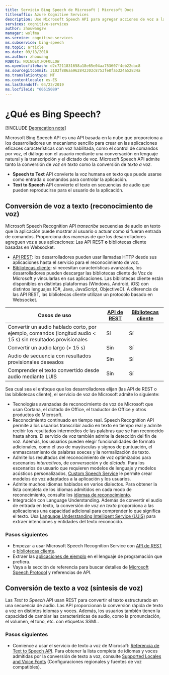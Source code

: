 ```yaml
---
title: Servicio Bing Speech de Microsoft | Microsoft Docs
titlesuffix: Azure Cognitive Services
description: Use Microsoft Speech API para agregar acciones de voz a las aplicaciones, incluida la interacción en tiempo real con usuarios.
services: cognitive-services
author: zhouwangzw
manager: wolfma
ms.service: cognitive-services
ms.subservice: bing-speech
ms.topic: article
ms.date: 09/18/2018
ms.author: zhouwang
ROBOTS: NOINDEX,NOFOLLOW
ms.openlocfilehash: d2c7211831658a18e65e04aa753607f4eb22dac8
ms.sourcegitcommit: 3102f886aa962842303c8753fe8fa5324a52834a
ms.translationtype: MT
ms.contentlocale: es-ES
ms.lasthandoff: 04/23/2019
ms.locfileid: "60515089"
---
```

# <a name="what-is-bing-speech"></a>¿Qué es Bing Speech?

[!INCLUDE [Deprecation note](../../../includes/cognitive-services-bing-speech-api-deprecation-note.md)]

Microsoft Bing Speech API es una API basada en la nube que proporciona a los desarrolladores un mecanismo sencillo para crear en las aplicaciones eficaces características con voz habilitada, como el control de comandos por voz, el diálogo con el usuario mediante una conversación en lenguaje natural y la transcripción y el dictado de voz. Microsoft Speech API admite tanto la conversión de *voz en texto* como la conversión de *texto a voz*.

- **Speech to Text** API convierte la voz humana en texto que puede usarse como entrada o comandos para controlar la aplicación.
- **Text to Speech** API convierte el texto en secuencias de audio que pueden reproducirse para el usuario de la aplicación.

## <a name="speech-to-text-speech-recognition"></a>Conversión de voz a texto (reconocimiento de voz)

Microsoft Speech Recognition API *transcribe* secuencias de audio en texto que la aplicación puede mostrar al usuario o actuar como si fueran entrada de comandos. Proporciona dos maneras de que los desarrolladores agreguen voz a sus aplicaciones: Las API REST **o** bibliotecas cliente basadas en Websocket.

- [API REST](GetStarted/GetStartedREST.md): los desarrolladores pueden usar llamadas HTTP desde sus aplicaciones hasta el servicio para el reconocimiento de voz.
- [Bibliotecas cliente](GetStarted/GetStartedClientLibraries.md): si necesitan características avanzadas, los desarrolladores pueden descargar las bibliotecas cliente de Voz de Microsoft y vincularlas en sus aplicaciones.  Las bibliotecas cliente están disponibles en distintas plataformas (Windows, Android, iOS) con distintos lenguajes (C#, Java, JavaScript, ObjectiveC). A diferencia de las API REST, las bibliotecas cliente utilizan un protocolo basado en Websocket.

| Casos de uso | [API de REST](GetStarted/GetStartedREST.md) | [Bibliotecas cliente](GetStarted/GetStartedClientLibraries.md) |
|-----|-----|-----|
| Convertir un audio hablado corto, por ejemplo, comandos (longitud audio < 15 s) sin resultados provisionales | Sí | Sí |
| Convertir un audio largo (> 15 s) | Sin  | Sí |
| Audio de secuencia con resultados provisionales deseados | Sin  | Sí |
| Comprender el texto convertido desde audio mediante LUIS | Sin  | Sí |

Sea cual sea el enfoque que los desarrolladores elijan (las API de REST o las bibliotecas cliente), el servicio de voz de Microsoft admite lo siguiente:

- Tecnologías avanzadas de reconocimiento de voz de Microsoft que usan Cortana, el dictado de Office, el traductor de Office y otros productos de Microsoft.
- Reconocimiento continuado en tiempo real. Speech Recognition API permite a los usuarios transcribir audio en texto en tiempo real y admite recibir los resultados intermedios de las palabras que se han reconocido hasta ahora. El servicio de voz también admite la detección del fin de voz. Además, los usuarios pueden elegir funcionalidades de formato adicionales, como el uso de mayúsculas y signos de puntuación, el enmascaramiento de palabras soeces y la normalización de texto.
- Admite los resultados del reconocimiento de voz optimizados para escenarios *interactivos*, de *conversación* y de *dictado*. Para los escenarios de usuario que requieren modelos de lenguaje y modelos acústicos personalizados, [Custom Speech Service](../custom-speech-service/cognitive-services-custom-speech-home.md) le permite crear modelos de voz adaptados a la aplicación y los usuarios.
- Admite muchos idiomas hablados en varios dialectos. Para obtener la lista completa de los idiomas admitidos en cada modo de reconocimiento, consulte los [idiomas de reconocimiento](api-reference-rest/supportedlanguages.md).
- Integración con Language Understanding. Además de convertir el audio de entrada en texto, la conversión de *voz en texto* proporciona a las aplicaciones una capacidad adicional para comprender lo que significa el texto. Usa [Language Understanding Intelligent Service (LUIS)](../LUIS/what-is-luis.md) para extraer intenciones y entidades del texto reconocido.

### <a name="next-steps"></a>Pasos siguientes

- Empezar a usar Microsoft Speech Recognition Service con [API de REST](GetStarted/GetStartedREST.md) o [bibliotecas cliente](GetStarted/GetStartedClientLibraries.md).
- Extraer las [aplicaciones de ejemplo](samples.md) en el lenguaje de programación que prefiera.
- Vaya a la sección de referencia para buscar detalles de [Microsoft Speech Protocol](API-Reference-REST/websocketprotocol.md) y referencias de API.

## <a name="text-to-speech-speech-synthesis"></a>Conversión de texto a voz (síntesis de voz)

Las *Text to Speech* API usan REST para convertir el texto estructurado en una secuencia de audio. Las API proporcionan la conversión rápida de texto a voz en distintos idiomas y voces. Además, los usuarios también tienen la capacidad de cambiar las características de audio, como la pronunciación, el volumen, el tono, etc. con etiquetas SSML.

### <a name="next-steps"></a>Pasos siguientes

- Comience a usar el servicio de texto a voz de Microsoft: [Referencia de Text to Speech API](api-reference-rest/bingvoiceoutput.md). Para obtener la lista completa de idiomas y voces admitidas por la conversión de texto a voz, consulte [Supported Locales and Voice Fonts](api-reference-rest/bingvoiceoutput.md#SupLocales) (Configuraciones regionales y fuentes de voz compatibles).
